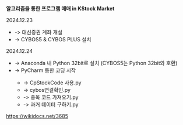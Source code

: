 <b>알고리즘을 통한 프로그램 매매 in KStock Market</b>

2024.12.23 <br/>
<ul>
  <li>-> 대신증권 계좌 개설</li>
  <li>-> CYBOS5 & CYBOS PLUS 설치</li>
  </li>
</ul>

2024.12.24 <br/>
<ul>
  <li>-> Anaconda 내 Python 32bit로 설치 (CYBOS5는 Python 32bit와 호환)</li>
  <li>-> PyCharm 통한 코딩 시작</li>
  <ul>
      <li>-> CpStockCode 사용.py</li>
      <li>-> cybos연결확인.py</li>
      <li>-> 종목 코드 가져오기.py</li>
      <li>-> 과거 데이터 구하기.py</li>
    </ul>
  </li>
</ul>


https://wikidocs.net/3685
